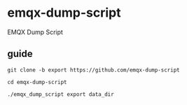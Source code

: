 # emqx-dump-script
EMQX Dump Script

## guide

```
git clone -b export https://github.com/emqx-dump-script

cd emqx-dump-script 

./emqx_dump_script export data_dir

```
